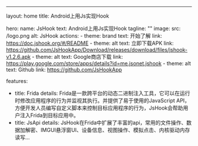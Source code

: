 ---
layout: home
title: Android上用Js实现Hook

hero:
  name: JsHook
  text: Android上用Js实现Hook
  tagline: ""
  image:
    src: /logo.png
    alt: JsHook
  actions:
    - theme: brand
      text: 开始了解
      link: https://doc.jshook.org/#/README
    - theme: alt
      text: 立即下载APK
      link: https://github.com/JsHookApp/Download/releases/download/files/jshook-v1.2.6.apk
    - theme: alt
      text: Google商店下载
      link: https://play.google.com/store/apps/details?id=me.jsonet.jshook
    - theme: alt
      text: Github
      link: https://github.com/JsHookApp

features:
  - title: Frida
    details: Frida是一款跨平台的动态二进制注入工具，它可以在运行时修改应用程序的行为并监视其执行。并提供了易于使用的JavaScript API，方便开发人员编写自定义脚本来控制目标应用程序的行为，JsHook会帮助用户注入Frida到目标应用中。
  - title: JsApi
    details: JsHook在Frida中扩展了丰富的api，常用的文件操作、数据加解密、IMGUI悬浮窗UI、设备信息、视图操作、模拟点击、内核驱动内存读写...
